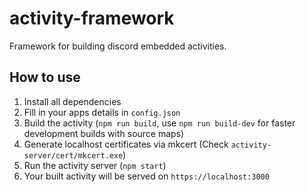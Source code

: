 # activity-framework
Framework for building discord embedded activities.

## How to use
1. Install all dependencies
2. Fill in your apps details in `config.json`
3. Build the activity (`npm run build`, use `npm run build-dev` for faster development builds with source maps)
4. Generate localhost certificates via mkcert (Check `activity-server/cert/mkcert.exe`)
5. Run the activity server (`npm start`)
6. Your built activity will be served on `https://localhost:3000`